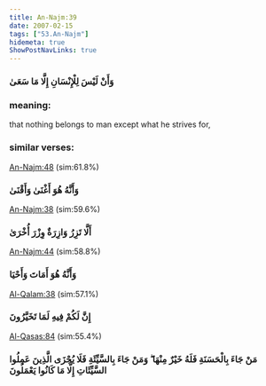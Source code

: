 ```yaml
---
title: An-Najm:39
date: 2007-02-15
tags: ["53.An-Najm"]
hidemeta: true 
ShowPostNavLinks: true 
---
```

### وَأَنْ لَيْسَ لِلْإِنْسَانِ إِلَّا مَا سَعَىٰ
### meaning: 
that nothing belongs to man except what he strives for,
### similar verses: 

[An-Najm:48](/53/48) (sim:61.8%)

### وَأَنَّهُ هُوَ أَغْنَىٰ وَأَقْنَىٰ

[An-Najm:38](/53/38) (sim:59.6%)

### أَلَّا تَزِرُ وَازِرَةٌ وِزْرَ أُخْرَىٰ

[An-Najm:44](/53/44) (sim:58.8%)

### وَأَنَّهُ هُوَ أَمَاتَ وَأَحْيَا

[Al-Qalam:38](/68/38) (sim:57.1%)

### إِنَّ لَكُمْ فِيهِ لَمَا تَخَيَّرُونَ

[Al-Qasas:84](/28/84) (sim:55.4%)

### مَنْ جَاءَ بِالْحَسَنَةِ فَلَهُ خَيْرٌ مِنْهَا ۖ وَمَنْ جَاءَ بِالسَّيِّئَةِ فَلَا يُجْزَى الَّذِينَ عَمِلُوا السَّيِّئَاتِ إِلَّا مَا كَانُوا يَعْمَلُونَ
